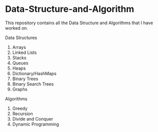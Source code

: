 # Data-Structure-and-Algorithm

This repository contains all the Data Structure and Algorithms that I have worked on.


 
Data Structures
1. Arrays
2. Linked Lists
3. Stacks
4. Queues
5. Heaps
6. Dictionary/HashMaps
7. Binary Trees
8. Binary Search Trees
9. Graphs



Algorithms
1. Greedy
2. Recursion
3. Divide and Conquer
4. Dynamic Programming


